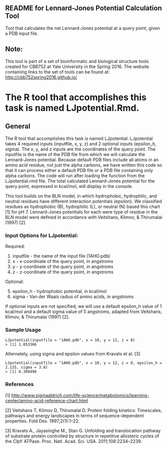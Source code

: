 **README for Lennard-Jones Potential Calculation Tool**
---------------------------------------------------------------
Tool that calculates the net Lennard-Jones potential at a query point, given a PDB input file.

## Note: 
This tool is part of a set of bioinformatic and biological structure tools created for CBB752 at Yale University in the Spring 2016. The website containing links to the set of tools can be found at: http://cbb752spring2016.github.io/

# The R tool that accomplishes this task is named LJpotential.Rmd.

## General

The R tool that accomplishes this task is named LJpotential. LJpotential takes 4 required inputs (inputfile, x, y, z) and 2 optional inputs (epsilon_h, sigma). The x, y, and z inputs are the coordinates of the query point. The inputfile is the name of the PDB file from which we will calculate the Lennard-Jones potential. Because default PDB files include all atoms in an amino acid residue, not just the alpha carbons, we have written this code so that it can process either a default PDB file or a PDB file containing only alpha carbons. The code will run after loading the function from the LJpotential.rmd file. The total calculated Lennard-Jones potential for the query point, expressed in kcal/mol, will display in the console.

This tool builds on the BLN model, in which hydrophobic, hydrophilic, and neutral residues have different interaction potentials (epsilon). We classified residues as hydrophobic (B), hydrophilic (L), or neutral (N) based this chart [1] for pH 7. Lennard-Jones potentials for each were type of residue in the BLN model were defined in accordance with Veitshans, Klimov, & Thirumalai (1997) [2].

### Input Options for LJpotential:

Required:

1. inputfile - the name of the input file (1AHO.pdb)
2. x - x-coordinate of the query point, in angstroms
3. y - y-coordinate of the query point, in angstroms
4. z - z-coordinate of the query point, in angstroms

Optional:

5. epsilon_h - hydrophobic potential, in kcal/mol
6. sigma - Van der Waals radius of amino acids, in angstroms

If optional inputs are not specified, we will use a default epsilon_h value of 1 kcal/mol and a default sigma value of 5 angstroms, adapted from Veitshans, Klimov, & Thirumalai (1997) [2].

### Sample Usage

```{r}
LJpotential(inputfile = "1AHO.pdb", x = 10, y = 12, z = 8)
> [1] 1.053366
```


Alternately, using sigma and epsilon values from Kravats et al. [3]
```{r}
LJpotential(inputfile = "1AHO.pdb", x = 10, y = 12, z = 8, epsilon_h = 2.125, sigma = 3.8)
> [1] 0.389496
```

### References

[1] http://www.sigmaaldrich.com/life-science/metabolomics/learning-center/amino-acid-reference-chart.html

[2] Veitshans T, Klimov D, Thirumalai D. Protein folding kinetics: Timescales, pathways and energy landscapes in terms of sequence-dependent properties. Fold Des. 1997;2(1):1–22. 

[3] Kravats A., Jayasinghe M., Stan G. Unfolding and translocation pathway of substrate protein controlled by structure in repetitive allosteric cycles of the ClpY ATPase. Proc. Natl. Acad. Sci. USA. 2011;108:2234–2239.

